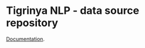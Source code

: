 # Tigrinya NLP - data source repository

[Documentation](https://tigrinyanlp.github.io/docs/NLP%20resources/data.html).